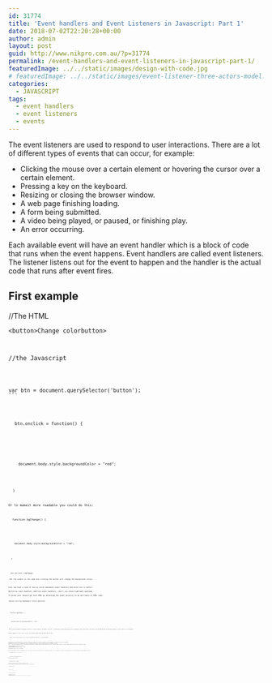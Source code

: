```yaml
---
id: 31774
title: 'Event handlers and Event Listeners in Javascript: Part 1'
date: 2018-07-02T22:20:28+00:00
author: admin
layout: post
guid: http://www.nikpro.com.au/?p=31774
permalink: /event-handlers-and-event-listeners-in-javascript-part-1/
featuredImage: ../../static/images/design-with-code.jpg
# featuredImage: ../../static/images/event-listener-three-actors-model.png
categories:
  - JAVASCRIPT
tags:
  - event handlers
  - event listeners
  - events
---
```

The event listeners are used to respond to user interactions. There are a lot of different types of events that can occur, for example:

  * Clicking the mouse over a certain element or hovering the cursor over a certain element.
  * Pressing a key on the keyboard.
  * Resizing or closing the browser window.
  * A web page finishing loading.
  * A form being submitted.
  * A video being played, or paused, or finishing play.
  * An error occurring.

Each available event will have an event handler which is a block of code that runs when the event happens. Event handlers are called event listeners. The listener listens out for the event to happen and the handler is the actual code that runs after event fires. 

## First example

//The HTML

<p class="brush: html line-numbers  language-html">
  <code class=" language-html"><span class="token tag"><span class="token punctuation"><</span>button<span class="token punctuation">></span></span>Change color<span class="token tag"><span class="token punctuation"></</span>button<span class="token punctuation">></p>
<p></span></span>//the Javascript
</p>

<pre class="brush: js line-numbers  language-js"><code class=" language-js"><span class="token keyword">var</span> btn <span class="token operator">=</span> document<span class="token punctuation">.</span><span class="token function">querySelector</span><span class="token punctuation">(</span><span class="token string">'button'</span><span class="token punctuation">)</span><span class="token punctuation">;</span>
```


<p class="brush: js line-numbers  language-js">
  <code class=" language-js">btn<span class="token punctuation">.</span>onclick <span class="token operator">=</span> <span class="token keyword">function</span><span class="token punctuation">(</span><span class="token punctuation">)</span> <span class="token punctuation">{</span><br />

</p>

<p class="brush: js line-numbers  language-js">
  <code class=" language-js">  document<span class="token punctuation">.</span>body<span class="token punctuation">.</span>style<span class="token punctuation">.</span>backgroundColor <span class="token operator">=</span> "red"<span class="token punctuation">;</span> 
</p>

<p class="brush: js line-numbers  language-js">
  <code class=" language-js"><span class="token punctuation">}</span>
</p>

Or to makeit more readable you could do this:

<p class="brush: js line-numbers  language-js">
  <code class=" language-js"><span class="token keyword">function</span> <span class="token function">bgChange</span><span class="token punctuation">(</span><span class="token punctuation">)</span> <span class="token punctuation">{</span><br />

</p>

<p class="brush: js line-numbers  language-js">
  <code class=" language-js">  document<span class="token punctuation">.</span>body<span class="token punctuation">.</span>style<span class="token punctuation">.</span>backgroundColor <span class="token operator">=</span> "red"<span class="token punctuation">;</span> 
</p>

<p class="brush: js line-numbers  language-js">
  <code class=" language-js"><span class="token punctuation">}</span> 
</p>

<p class="brush: js line-numbers  language-js">
  <code class=" language-js">btn<span class="token punctuation">.</span>onclick <span class="token operator">=</span> bgChange<span class="token punctuation">;<br />
</span><br /> But the output is the same and clicking the button will change the background colour.
</p>

Lets now have a look of how we could implement event handlers and which one is better.

## <span class="highlight-span">Inline event handlers</span> {#Inline_event_handlers_—_don't_use_these.highlight-spanned}

It mixes your Javascript with HTML by attaching the event directly to an attribute of HTML code:

<pre class="brush: html line-numbers  language-html"><code class=" language-html"><span class="token tag"><span class="token punctuation"><</span>button <span class="token attr-name">onclick</span><span class="token attr-value"><span class="token punctuation">=</span><span class="token punctuation">"</span>bgChange()<span class="token punctuation">"</span></span><span class="token punctuation">></span></span>Press me<span class="token tag"><span class="token punctuation"></</span>button<span class="token punctuation">></span></span>
```


<p class="brush: js line-numbers  language-js">
  <code class=" language-js"><span class="token keyword">function</span> <span class="token function">bgChange</span><span class="token punctuation">(</span><span class="token punctuation">)</span> <span class="token punctuation">{</span>
</p>

<p class="brush: js line-numbers  language-js">
  <code class=" language-js">  document<span class="token punctuation">.</span>body<span class="token punctuation">.</span>style<span class="token punctuation">.</span>backgroundColor <span class="token operator">=</span> "red"<span class="token punctuation">;</span> 
</p>

<p class="brush: js line-numbers  language-js">
  <code class=" language-js"><span class="token punctuation">}</span><br /> Here we have assigned the bgChange function to onclick event of the button. This mix is a bad practice and could cause lots of problems in your code. Wha if you need to do the same action for multiple buttons? You will add lots of attributes?
</p>

Another approach in this case is to put the function body inside the HTML code as well:

<p class="brush: html line-numbers  language-html">
  <code class=" language-html"><span class="token tag"><span class="token punctuation"><</span>button <span class="token attr-name">onclick</span><span class="token attr-value"><span class="token punctuation">=</span><span class="token punctuation">"</span>alert(<span class="token punctuation">'</span>Hello, this is my old-fashioned event handler!<span class="token punctuation">'</span>);<span class="token punctuation">"</span></span><span class="token punctuation">></span></span>Press me<span class="token tag"><span class="token punctuation"></</span>button<span class="token punctuation">></p>
<p></span></span>
</p>

Separating your programming logic from your content also makes your site more friendly to search engines. It takes us to the next approach.

## <span class="highlight-span">addEventListener() and removeEventListener()</span> {#addEventListener()_and_removeEventListener().highlight-spanned}

This is [the newer approach](http://www.nikpro.com.au/what-is-spread-syntax-in-es6-and-how-to-use-it/) that is quiet similar to event handler approach but with a different syntax:

<pre class="brush: js line-numbers  language-js"><code class=" language-js"><span class="token keyword">var</span> btn <span class="token operator">=</span> document<span class="token punctuation">.</span><span class="token function">querySelector</span><span class="token punctuation">(</span><span class="token string">'button'</span><span class="token punctuation">)</span><span class="token punctuation">;</span>
<span class="token keyword">function</span> <span class="token function">bgChange</span><span class="token punctuation">(</span><span class="token punctuation">)</span> <span class="token punctuation">{</span>
  document<span class="token punctuation">.</span>body<span class="token punctuation">.</span>style<span class="token punctuation">.</span>backgroundColor <span class="token operator">=</span> "red"<span class="token punctuation">;</span>
<span class="token punctuation">}</span>   

btn<span class="token punctuation">.</span><span class="token function">addEventListener</span><span class="token punctuation">(</span><span class="token string">'click'</span><span class="token punctuation">,</span> bgChange<span class="token punctuation">)</span><span class="token punctuation">;</span>
```


We have two parameters inside the addEventListener. First one is the event name and the second is the handler function to run in response to the event. We could also put all the code inside the second parameter like this:

<p class="brush: js line-numbers  language-js">
  <code class=" language-js">btn<span class="token punctuation">.</span><span class="token function">addEventListener</span><span class="token punctuation">(</span><span class="token string">'click'</span><span class="token punctuation">,</span> <span class="token keyword">function</span><span class="token punctuation">(</span><span class="token punctuation">)</span> <span class="token punctuation">{</span><br />

</p>

<p class="brush: js line-numbers  language-js">
  <code class=" language-js">  document<span class="token punctuation">.</span>body<span class="token punctuation">.</span>style<span class="token punctuation">.</span>backgroundColor <span class="token operator">=</span>"red"<span class="token punctuation">;</span><br />
<span class="token punctuation">}</span><span class="token punctuation">)</span><span class="token punctuation">;</span><br /> We could also remove the listener:
</p>

<p class="brush: js line-numbers  language-js">
  <code class=" language-js">btn<span class="token punctuation">.</span><span class="token function">removeEventListener</span><span class="token punctuation">(</span><span class="token string">'click'</span><span class="token punctuation">,</span> bgChange<span class="token punctuation">)</span><span class="token punctuation">;</span>
</p>

With event listeners multiple functions could have same code in response to an event. 

In the inline approach, we cannot have multiple handlers on the same event for an element so this will not work:

<p class="brush: js line-numbers  language-js">
  <code class=" language-js">myElement<span class="token punctuation">.</span>onclick <span class="token operator">=</span> functionA<span class="token punctuation">;</span><br />

</p>

<p class="brush: js line-numbers  language-js">
  <code class=" language-js">myElement<span class="token punctuation">.</span>onclick <span class="token operator">=</span> functionB<span class="token punctuation">;<br />
</span>
</p>

But with Event Listeners we could do this:

<p class="brush: js line-numbers  language-js">
  <code class=" language-js">myElement<span class="token punctuation">.</span><span class="token function">addEventListener</span><span class="token punctuation">(</span><span class="token string">'click'</span><span class="token punctuation">,</span> functionA<span class="token punctuation">)</span><span class="token punctuation">;</span><br />

</p>

<p class="brush: js line-numbers  language-js">
  <code class=" language-js">myElement<span class="token punctuation">.</span><span class="token function">addEventListener</span><span class="token punctuation">(</span><span class="token string">'click'</span><span class="token punctuation">,</span> functionB<span class="token punctuation">)</span><span class="token punctuation">;</span>
</p>

Both functions will run when the element is clicked.

The main advantages of this mechanism is that you can remove event handler code if needed using `removeEventListener()`, and you can add multiple listeners of the same type to elements if required